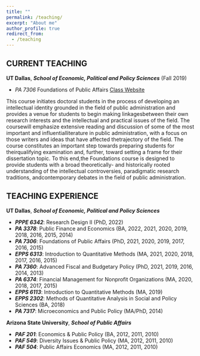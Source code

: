 ```yaml
---
title: ""
permalink: /teaching/
excerpt: "About me"
author_profile: true
redirect_from: 
  - /teaching
---
```

 
## CURRENT TEACHING

**UT Dallas**, ***School of Economic, Political and Policy Sciences*** (Fall 2019) 

  * *PA 7306* Foundations of Public Affairs  [Class Website](https://elearning.utdallas.edu/webapps/blackboard/content/listContentEditable.jsp?content_id=_4287675_1&course_id=_210379_1)

This course initiates doctoral students in the process of developing an intellectual identity grounded in the field of public administration and provides a venue for students to begin making linkagesbetween their own research interests and the intellectual and practical issues of the field. The coursewill emphasize extensive reading and discussion of some of the most important and influentialliterature in public administration, with a focus on those writers and ideas that have affected thetrajectory of the field. The course constitutes an important step towards preparing students for theirqualifying examination and, further, toward setting a frame for their dissertation topic. To this end,the Foundations course is designed to provide students with a broad theoretically- and historically rooted understanding of the intellectual controversies, paradigmatic research traditions, andcontemporary debates in the field of public administration. 

## TEACHING EXPERIENCE

**UT Dallas**, ***School of Economic, Political and Policy Sciences***

  * ***PPPE 6342***: Research Design II (PhD, 2022)
  * ***PA 3378***: Public Finance and Economics (BA, 2022, 2021, 2020, 2019, 2018, 2016, 2015, 2014)
  * ***PA 7306***: Foundations of Public Affairs (PhD, 2021, 2020, 2019, 2017, 2016, 2015)
  * ***EPPS 6313***: Introduction to Quantitative Methods (MA, 2021, 2020, 2018, 2017, 2016, 2015)
  * ***PA 7360***: Advanced Fiscal and Budgetary Policy (PhD, 2021, 2019, 2016, 2014, 2013)
  * ***PA 6374***: Financial Management for Nonprofit Organizations (MA, 2020, 2018, 2017, 2015)
  * ***EPPS 6113***: Introduction to Quantitative Methods (MA, 2019)
  * ***EPPS 2302***: Methods of Quantitative Analysis in Social and Policy Sciences (BA, 2018)
  * ***PA 7317***: Microeconomics and Public Policy (MA/PhD, 2014)
  
**Arizona State University**, ***School of Public Affairs***

  * ***PAF 201***: Economics & Public Policy (BA, 2012, 2011, 2010)
  * ***PAF 549***: Diversity Issues & Public Policy (MA, 2012, 2011, 2010)
  * ***PAF 504***: Public Affairs Economics (MA, 2012, 2011, 2010)


<!--
<center>
<img src="https://asobolev.com/files/figs/major-cyber-attacks.gif" style="height:500%;">
<figcaption><i>Major Cyber Attacks Across the Globe</i></figcaption>
</center>

-->

